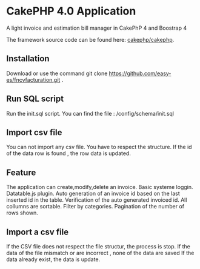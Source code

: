 # CakePHP 4.0 Application 


A light invoice and estimation bill manager in CakePhP 4 and Boostrap 4

The framework source code can be found here: [cakephp/cakephp](https://github.com/cakephp/cakephp).

## Installation
 Download or use the command git clone  https://github.com/easy-es/fncvfacturation.git .


## Run SQL script

Run the init.sql script. You can find the file :  /config/schema/init.sql

## Import csv file

You can not import any csv file. You have to respect the structure. If the id of the data row is found , the row data is updated.

## Feature

The application can create,modify,delete an invoice.
Basic systeme loggin.
Datatable.js plugin.
Auto generation of an invoice id based on the last inserted id in the table.
Verification of the auto generated invoiced id. 
All collumns are sortable.
Filter by categories.
Pagination of the number of rows shown.

## Import a csv file 
If the CSV file does not respect the file structur, the process is stop.
If the data of the file mismatch or are incorrect , none of the data are saved
If the data already exist, the data is update.

